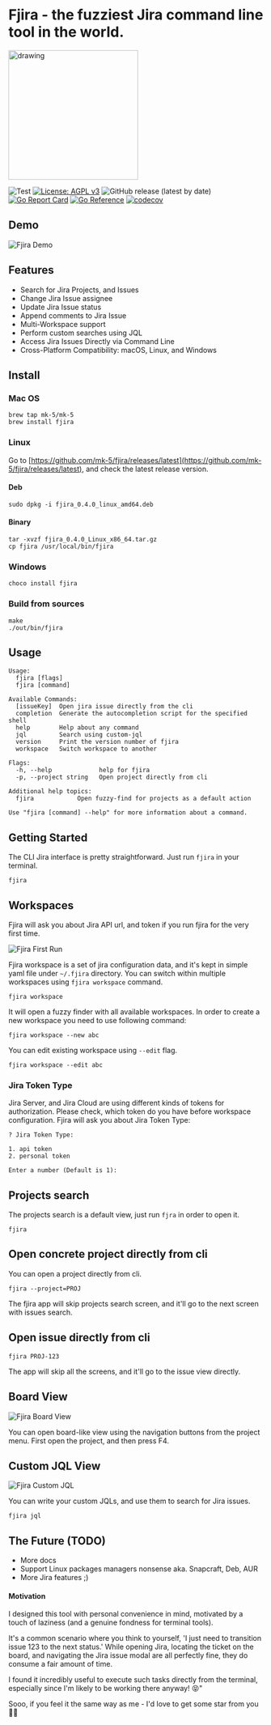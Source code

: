# Fjira - the fuzziest Jira command line tool in the world.

<img src="fjira.png" alt="drawing" width="256"/>

![Test](https://github.com/mk-5/fjira/actions/workflows/tests.yml/badge.svg)
[![License: AGPL v3](https://img.shields.io/badge/License-AGPL%20v3-blue.svg)](https://github.com/mk-5/fjira/blob/master/LICENSE)
![GitHub release (latest by date)](https://img.shields.io/github/v/release/mk-5/fjira)
[![Go Report Card](https://goreportcard.com/badge/github.com/mk-5/fjira)](https://goreportcard.com/report/github.com/mk-5/fjira)
[![Go Reference](https://pkg.go.dev/badge/github.com/mk-5/fjira.svg)](https://pkg.go.dev/github.com/mk-5/fjira)
[![codecov](https://codecov.io/gh/mk-5/fjira/branch/master/graph/badge.svg?token=MJBTMYGQQW)](https://codecov.io/gh/mk-5/fjira)

## Demo

![Fjira Demo](demo.gif)

## Features

- Search for Jira Projects, and Issues
- Change Jira Issue assignee
- Update Jira Issue status
- Append comments to Jira Issue
- Multi-Workspace support
- Perform custom searches using JQL
- Access Jira Issues Directly via Command Line 
- Cross-Platform Compatibility: macOS, Linux, and Windows

## Install

### Mac OS

```shell
brew tap mk-5/mk-5
brew install fjira
```

### Linux

Go to [https://github.com/mk-5/fjira/releases/latest](https://github.com/mk-5/fjira/releases/latest), and check the
latest release version.

#### Deb

```shell
sudo dpkg -i fjira_0.4.0_linux_amd64.deb
```

#### Binary

```shell
tar -xvzf fjira_0.4.0_Linux_x86_64.tar.gz
cp fjira /usr/local/bin/fjira
```

### Windows

```shell
choco install fjira
```

### Build from sources

```shell
make
./out/bin/fjira
```

## Usage

```text
Usage:
  fjira [flags]
  fjira [command]

Available Commands:
  [issueKey]  Open jira issue directly from the cli
  completion  Generate the autocompletion script for the specified shell
  help        Help about any command
  jql         Search using custom-jql
  version     Print the version number of fjira
  workspace   Switch workspace to another

Flags:
  -h, --help             help for fjira
  -p, --project string   Open project directly from cli

Additional help topics:
  fjira            Open fuzzy-find for projects as a default action

Use "fjira [command] --help" for more information about a command.
```

## Getting Started

The CLI Jira interface is pretty straightforward. Just run `fjira` in your terminal.

```shell
fjira
```

## Workspaces

Fjira will ask you about Jira API url, and token if you run fjira for the very first time.

![Fjira First Run](demo_first_run.gif)

Fjira workspace is a set of jira configuration data, and it's kept in simple yaml file under `~/.fjira` directory.
You can switch within multiple workspaces using `fjira workspace` command.

```shell
fjira workspace
```

It will open a fuzzy finder with all available workspaces.
In order to create a new workspace you need to use following command:

```shell
fjira workspace --new abc
```

You can edit existing workspace using `--edit` flag.

```shell
fjira workspace --edit abc
```

### Jira Token Type

Jira Server, and Jira Cloud are using different kinds of tokens for authorization. Please check, which token do you have
before
workspace configuration. Fjira will ask you about Jira Token Type:

```shell
? Jira Token Type:

1. api token
2. personal token

Enter a number (Default is 1):
```

## Projects search

The projects search is a default view, just run `fjra` in order to open it.

```shell
fjira
```

## Open concrete project directly from cli

You can open a project directly from cli.

```shell
fjira --project=PROJ
```

The fjira app will skip projects search screen, and it'll go to the next screen with issues search.

## Open issue directly from cli

```shell
fjira PROJ-123
```

The app will skip all the screens, and it'll go to the issue view directly.

## Board View

![Fjira Board View](demo_board_view.png)

You can open board-like view using the navigation buttons from the project menu.
First open the project, and then press F4.

## Custom JQL View

![Fjira Custom JQL](demo_custom_jql.png)

You can write your custom JQLs, and use them to search for Jira issues.

```shell
fjira jql
```

## The Future (TODO)

- More docs
- Support Linux packages managers nonsense aka. Snapcraft, Deb, AUR
- More Jira features ;)

#### Motivation

I designed this tool with personal convenience in mind, motivated by a touch of laziness (and a genuine fondness for
terminal tools).

It's a common scenario where you think to yourself, 'I just need to transition issue 123 to the next status.' While
opening Jira, locating the ticket on the board, and navigating the Jira issue modal are all perfectly fine, they do
consume a fair amount of time.

I found it incredibly useful to execute such tasks directly from the terminal, especially since I'm likely to be working
there anyway! 😝"

Sooo, if you feel it the same way as me - I'd love to get some star from you 🤜🤛
